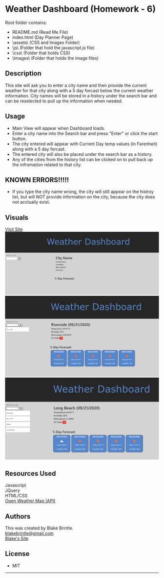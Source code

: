 # Weather Dashboard (Homework - 6)

Root folder contains:

* README.md      (Read Me File)
* index.html     (Day Planner Page)
* \assets\       (CSS and Images Folder)
*   \js\        (Folder that hold the javascript.js file)
*   \css\       (Folder that holds CSS)
*   \images\     (Folder that holds the image files)


## Description
This site will ask you to enter a city name and then provide the current weather for that city along with a 5 day forcast below the current weather information. City names will be stored in a history under the search bar and can be reselected to pull up the information when needed.


## Usage
* Main View will appear when Dashboard loads.
* Enter a city name into the Search bar and press "Enter" or click the start button.
* The city entered will appear with Current Day temp values (in Farenheit) along with a 5 day forcast.
* The entered city will also be placed under the search bar as a history. 
* Any of the cities from the history list can be clicked on to pull back up the infromation related to that city.


## KNOWN ERRORS!!!!!
* If you type the city name wrong, the city will still appear on the histroy list, but will NOT provide information on the city, because the city does not acctually exist.


## Visuals
<a href="https://bbrintle.github.io/6-Weather-Dashboard/">Visit Site</a>
<br>
<img src="./assets/images/MainView.PNG">
<img src="./assets/images/EnteredValue.PNG">
<img src="./assets/images/ManyEnteredValue.PNG">


## Resources Used
Javascript
<br>
JQuery
<br>
HTML/CSS
<br>
<a href="https://openweathermap.org/api">Open Weather Map (API)</a>

## Authors
This was created by Blake Brintle. 
<br>
blakebrintle@gmail.com
<br>
<a href="https://bbrintle.github.io/">Blake's Site</a>


## License
* MIT

- - -